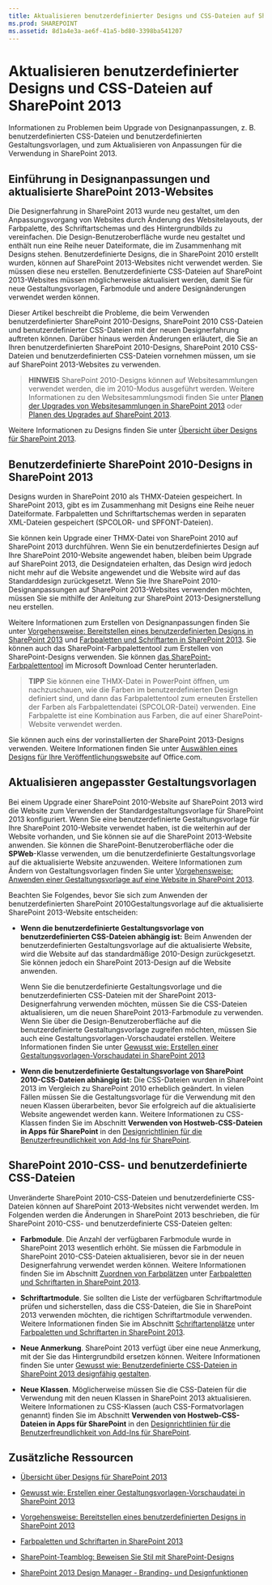 ```yaml
---
title: Aktualisieren benutzerdefinierter Designs und CSS-Dateien auf SharePoint 2013
ms.prod: SHAREPOINT
ms.assetid: 8d1a4e3a-ae6f-41a5-bd80-3398ba541207
---
```



# Aktualisieren benutzerdefinierter Designs und CSS-Dateien auf SharePoint 2013
Informationen zu Problemen beim Upgrade von Designanpassungen, z. B. benutzerdefinierten CSS-Dateien und benutzerdefinierten Gestaltungsvorlagen, und zum Aktualisieren von Anpassungen für die Verwendung in SharePoint 2013.
## Einführung in Designanpassungen und aktualisierte SharePoint 2013-Websites
<a name="Intro"> </a>

Die Designerfahrung in SharePoint 2013 wurde neu gestaltet, um den Anpassungsvorgang von Websites durch Änderung des Websitelayouts, der Farbpalette, des Schriftartschemas und des Hintergrundbilds zu vereinfachen. Die Design-Benutzeroberfläche wurde neu gestaltet und enthält nun eine Reihe neuer Dateiformate, die im Zusammenhang mit Designs stehen. Benutzerdefinierte Designs, die in SharePoint 2010 erstellt wurden, können auf SharePoint 2013-Websites nicht verwendet werden. Sie müssen diese neu erstellen. Benutzerdefinierte CSS-Dateien auf SharePoint 2013-Websites müssen möglicherweise aktualisiert werden, damit Sie für neue Gestaltungsvorlagen, Farbmodule und andere Designänderungen verwendet werden können.
  
    
    
Dieser Artikel beschreibt die Probleme, die beim Verwenden benutzerdefinierter SharePoint 2010-Designs, SharePoint 2010 CSS-Dateien und benutzerdefinierter CSS-Dateien mit der neuen Designerfahrung auftreten können. Darüber hinaus werden Änderungen erläutert, die Sie an Ihren benutzerdefinierten SharePoint 2010-Designs, SharePoint 2010 CSS-Dateien und benutzerdefinierten CSS-Dateien vornehmen müssen, um sie auf SharePoint 2013-Websites zu verwenden.
  
    
    

> **HINWEIS**
> SharePoint 2010-Designs können auf Websitesammlungen verwendet werden, die im 2010-Modus ausgeführt werden. Weitere Informationen zu den Websitesammlungsmodi finden Sie unter  [Planen der Upgrades von Websitesammlungen in SharePoint 2013](http://technet.microsoft.com/de-de/library/ff191199.aspx) oder [Planen des Upgrades auf SharePoint 2013](https://technet.microsoft.com/de-de/library/cc303429.aspx). 
  
    
    

Weitere Informationen zu Designs finden Sie unter  [Übersicht über Designs für SharePoint 2013](themes-overview-for-sharepoint-2013.md).
  
    
    

## Benutzerdefinierte SharePoint 2010-Designs in SharePoint 2013
<a name="themes"> </a>

Designs wurden in SharePoint 2010 als THMX-Dateien gespeichert. In SharePoint 2013, gibt es im Zusammenhang mit Designs eine Reihe neuer Dateiformate. Farbpaletten und Schriftartschemas werden in separaten XML-Dateien gespeichert (SPCOLOR- und SPFONT-Dateien). 
  
    
    
Sie können kein Upgrade einer THMX-Datei von SharePoint 2010 auf SharePoint 2013 durchführen. Wenn Sie ein benutzerdefiniertes Design auf Ihre SharePoint 2010-Website angewendet haben, bleiben beim Upgrade auf SharePoint 2013, die Designdateien erhalten, das Design wird jedoch nicht mehr auf die Website angewendet und die Website wird auf das Standarddesign zurückgesetzt. Wenn Sie Ihre SharePoint 2010-Designanpassungen auf SharePoint 2013-Websites verwenden möchten, müssen Sie sie mithilfe der Anleitung zur SharePoint 2013-Designerstellung neu erstellen.
  
    
    
Weitere Informationen zum Erstellen von Designanpassungen finden Sie unter  [Vorgehensweise: Bereitstellen eines benutzerdefinierten Designs in SharePoint 2013](how-to-deploy-a-custom-theme-in-sharepoint-2013.md) und [Farbpaletten und Schriftarten in SharePoint 2013](color-palettes-and-fonts-in-sharepoint-2013.md). Sie können auch das SharePoint-Farbpalettentool zum Erstellen von SharePoint-Designs verwenden. Sie können  [das SharePoint-Farbpalettentool](http://www.microsoft.com/en-us/download/details.aspx?id=38182) im Microsoft Download Center herunterladen.
  
    
    

> **TIPP**
> Sie können eine THMX-Datei in PowerPoint öffnen, um nachzuschauen, wie die Farben im benutzerdefinierten Design definiert sind, und dann das Farbpalettentool zum erneuten Erstellen der Farben als Farbpalettendatei (SPCOLOR-Datei) verwenden. Eine Farbpalette ist eine Kombination aus Farben, die auf einer SharePoint-Website verwendet werden. 
  
    
    

Sie können auch eins der vorinstallierten der SharePoint 2013-Designs verwenden. Weitere Informationen finden Sie unter  [Auswählen eines Designs für Ihre Veröffentlichungswebsite](http://office.microsoft.com/de-de/office365-sharepoint-online-enterprise-help/choose-a-theme-for-your-publishing-site-HA102891580.aspx?CTT=1) auf Office.com.
  
    
    

## Aktualisieren angepasster Gestaltungsvorlagen
<a name="MasterPages"> </a>

Bei einem Upgrade einer SharePoint 2010-Website auf SharePoint 2013 wird die Website zum Verwenden der Standardgestaltungsvorlage für SharePoint 2013 konfiguriert. Wenn Sie eine benutzerdefinierte Gestaltungsvorlage für Ihre SharePoint 2010-Website verwendet haben, ist die weiterhin auf der Website vorhanden, und Sie können sie auf die SharePoint 2013-Website anwenden. Sie können die SharePoint-Benutzeroberfläche oder die **SPWeb**-Klasse verwenden, um die benutzerdefinierte Gestaltungsvorlage auf die aktualisierte Website anzuwenden. Weitere Informationen zum Ändern von Gestaltungsvorlagen finden Sie unter  [Vorgehensweise: Anwenden einer Gestaltungsvorlage auf eine Website in SharePoint 2013](how-to-apply-a-master-page-to-a-site-in-sharepoint-2013.md).
  
    
    
Beachten Sie Folgendes, bevor Sie sich zum Anwenden der benutzerdefinierten SharePoint 2010Gestaltungsvorlage auf die aktualisierte SharePoint 2013-Website entscheiden:
  
    
    

- **Wenn die benutzerdefinierte Gestaltungsvorlage von benutzerdefinierten CSS-Dateien abhängig ist:** Beim Anwenden der benutzerdefinierten Gestaltungsvorlage auf die aktualisierte Website, wird die Website auf das standardmäßige 2010-Design zurückgesetzt. Sie können jedoch ein SharePoint 2013-Design auf die Website anwenden.
    
    Wenn Sie die benutzerdefinierte Gestaltungsvorlage und die benutzerdefinierten CSS-Dateien mit der SharePoint 2013-Designerfahrung verwenden möchten, müssen Sie die CSS-Dateien aktualisieren, um die neuen SharePoint 2013-Farbmodule zu verwenden. Wenn Sie über die Design-Benutzeroberfläche auf die benutzerdefinierte Gestaltungsvorlage zugreifen möchten, müssen Sie auch eine Gestaltungsvorlagen-Vorschaudatei erstellen. Weitere Informationen finden Sie unter  [Gewusst wie: Erstellen einer Gestaltungsvorlagen-Vorschaudatei in SharePoint 2013](how-to-create-a-master-page-preview-file-in-sharepoint-2013.md)
    
  
- **Wenn die benutzerdefinierte Gestaltungsvorlage von SharePoint 2010-CSS-Dateien abhängig ist:** Die CSS-Dateien wurden in SharePoint 2013 im Vergleich zu SharePoint 2010 erheblich geändert. In vielen Fällen müssen Sie die Gestaltungsvorlage für die Verwendung mit den neuen Klassen überarbeiten, bevor Sie erfolgreich auf die aktualisierte Website angewendet werden kann. Weitere Informationen zu CSS-Klassen finden Sie im Abschnitt **Verwenden von Hostweb-CSS-Dateien in Apps für SharePoint** in den [Designrichtlinien für die Benutzerfreundlichkeit von Add-Ins für SharePoint](http://msdn.microsoft.com/library/a4a8f53c-27d7-43dc-b6db-aa7b1f1c7d45%28Office.15%29.aspx).
    
  

## SharePoint 2010-CSS- und benutzerdefinierte CSS-Dateien
<a name="CSS"> </a>

Unveränderte SharePoint 2010-CSS-Dateien und benutzerdefinierte CSS-Dateien können auf SharePoint 2013-Websites nicht verwendet werden. Im Folgenden werden die Änderungen in SharePoint 2013 beschrieben, die für SharePoint 2010-CSS- und benutzerdefinierte CSS-Dateien gelten:
  
    
    

- **Farbmodule**. Die Anzahl der verfügbaren Farbmodule wurde in SharePoint 2013 wesentlich erhöht. Sie müssen die Farbmodule in SharePoint 2010-CSS-Dateien aktualisieren, bevor sie in der neuen Designerfahrung verwendet werden können. Weitere Informationen finden Sie im Abschnitt  [Zuordnen von Farbplätzen](color-palettes-and-fonts-in-sharepoint-2013.md#colorSlots) unter [Farbpaletten und Schriftarten in SharePoint 2013](color-palettes-and-fonts-in-sharepoint-2013.md).
    
  
- **Schriftartmodule**. Sie sollten die Liste der verfügbaren Schriftartmodule prüfen und sicherstellen, dass die CSS-Dateien, die Sie in SharePoint 2013 verwenden möchten, die richtigen Schriftartmodule verwenden. Weitere Informationen finden Sie im Abschnitt  [Schriftartenplätze](color-palettes-and-fonts-in-sharepoint-2013.md#fontSlot) unter [Farbpaletten und Schriftarten in SharePoint 2013](color-palettes-and-fonts-in-sharepoint-2013.md).
    
  
- **Neue Anmerkung**. SharePoint 2013 verfügt über eine neue Anmerkung, mit der Sie das Hintergrundbild ersetzen können. Weitere Informationen finden Sie unter  [Gewusst wie: Benutzerdefinierte CSS-Dateien in SharePoint 2013 designfähig gestalten](how-to-make-custom-css-files-themable-in-sharepoint-2013.md).
    
  
- **Neue Klassen**. Möglicherweise müssen Sie die CSS-Dateien für die Verwendung mit den neuen Klassen in SharePoint 2013 aktualisieren. Weitere Informationen zu CSS-Klassen (auch CSS-Formatvorlagen genannt) finden Sie im Abschnitt **Verwenden von Hostweb-CSS-Dateien in Apps für SharePoint** in den [Designrichtlinien für die Benutzerfreundlichkeit von Add-Ins für SharePoint](http://msdn.microsoft.com/library/a4a8f53c-27d7-43dc-b6db-aa7b1f1c7d45%28Office.15%29.aspx).
    
  

## Zusätzliche Ressourcen
<a name="addresources"> </a>


-  [Übersicht über Designs für SharePoint 2013](themes-overview-for-sharepoint-2013.md)
    
  
-  [Gewusst wie: Erstellen einer Gestaltungsvorlagen-Vorschaudatei in SharePoint 2013](how-to-create-a-master-page-preview-file-in-sharepoint-2013.md)
    
  
-  [Vorgehensweise: Bereitstellen eines benutzerdefinierten Designs in SharePoint 2013](how-to-deploy-a-custom-theme-in-sharepoint-2013.md)
    
  
-  [Farbpaletten und Schriftarten in SharePoint 2013](color-palettes-and-fonts-in-sharepoint-2013.md)
    
  
-  [SharePoint-Teamblog: Beweisen Sie Stil mit SharePoint-Designs](http://blogs.office.com/b/sharepoint/archive/2012/10/29/show-off-your-style-with-sharepoint-theming.aspx)
    
  
-  [SharePoint 2013 Design Manager - Branding- und Designfunktionen](sharepoint-2013-design-manager-branding-and-design-capabilities.md)
    
  

